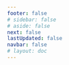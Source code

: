 ```yaml
---
footer: false
# sidebar: false
# aside: false
next: false
lastUpdated: false
navbar: false
# layout: doc
---
```


<script setup>
  const chatPrompts = [
    { id: "49", text: "páginas populares deste site, tabela", category: "general" },
    { id: "49", text: "este site, top 10 perguntas frequentes", category: "general" },
    { id: "49", text: "links de sites free zone, tabela", category: "general" },
    { id: "49", text: "tabela de links para sites free zone com preço", category: "general" },
    
    { id: "1", text: "Registro de empresa nos EAU", category: "business" },
    { id: "7", text: "Requisitos para licença comercial nos EAU", category: "business" },
    { id: "7", text: "comparação dos tipos de entidades nos EAU, tabela e análise", category: "business" },
    { id: "7", text: "comparação especializada do custo de relocação de uma empresa britânica para várias free zones para um negócio financeiro com dois fundadores. 8 vistos, 3 membros da família + um cachorro. Aluguel em centro empresarial. Britânico, não residente nos EAU", category: "business" },
    { id: "48", text: "10 Melhores Hospitais nos EAU, Prós e Contras", category: "healthcare" },

    { id: "15", text: "Procuração nos EAU", category: "legal" },

    // Serviços Empresariais (primeiro bloco)
    { id: "2", text: "Estabelecimento de empresa Mainland", category: "business" },
    { id: "3", text: "Registro de empresa em Free Zone", category: "business" },
    { id: "4", text: "Formação de empresa Offshore", category: "business" },
    { id: "5", text: "Visto freelance EAU", category: "business" },
    { id: "6", text: "Licença comercial Dubai", category: "business" },
    { id: "23", text: "Estabelecimento de negócios EAU", category: "business" },
    { id: "24", text: "Free Zones Dubai", category: "business" },
    { id: "25", text: "Registro de empresa EAU", category: "business" },
    { id: "26", text: "Visto freelance EAU", category: "business" },
    
    // Vistos e Imigração
    { id: "8", text: "Solicitação de Golden Visa EAU", category: "visa" },
    { id: "9", text: "Visto de trabalho EAU", category: "visa" },
    { id: "10", text: "Patrocínio de visto familiar nos EAU", category: "visa" },
    { id: "11", text: "Requisitos para exame médico do visto", category: "visa" },
    { id: "12", text: "Processo de visto de residência EAU", category: "visa" },
    { id: "27", text: "Requisitos para visto EAU", category: "visa" },
    
    // Jurídico e Documentos
    { id: "13", text: "Solicitação de Emirates ID", category: "legal" },
    { id: "14", text: "Autenticação de documentos EAU", category: "legal" },
    { id: "16", text: "Revisão de contrato comercial EAU", category: "legal" },
    { id: "40", text: "Renovação de Emirates ID", category: "legal" },
    
    // Serviços Financeiros
    { id: "17", text: "Conta bancária corporativa EAU", category: "finance" },
    { id: "18", text: "Registro fiscal EAU (VAT)", category: "finance" },
    { id: "19", text: "Serviços contábeis nos EAU", category: "finance" },
    { id: "20", text: "Regulamentos de Substância Econômica EAU", category: "finance" },
    { id: "41", text: "Serviços bancários EAU", category: "finance" },
    
    // Imóveis e Serviços
    { id: "21", text: "Investimento imobiliário EAU", category: "property" },
    { id: "22", text: "Aluguel de escritório Dubai", category: "property" },

    // Saúde
    { id: "47", text: "Seguro saúde EAU", category: "healthcare" },
    { id: "49", text: "Check-up médico EAU", category: "healthcare" },
    
    // Turismo e Entretenimento (no final)
    { id: "28", text: "Atrações turísticas Dubai", category: "travel" },
    { id: "29", text: "Expo City Dubai", category: "attractions" },
    { id: "30", text: "Ingressos Dubai Frame", category: "attractions" },
    { id: "31", text: "Ingressos Burj Khalifa", category: "attractions" },
    { id: "32", text: "Museum of the Future", category: "attractions" },
    { id: "33", text: "Louvre Abu Dhabi", category: "attractions" },
    { id: "34", text: "Ferrari World Abu Dhabi", category: "attractions" },
    { id: "35", text: "Compras Dubai Mall", category: "shopping" },
]
</script>

<AIChat :prompts="chatPrompts" />